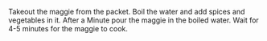 Takeout the maggie from the packet.
Boil the water and add spices and vegetables in it.
After a Minute pour the maggie in the boiled water.
Wait for 4-5 minutes for the maggie to cook.